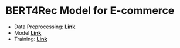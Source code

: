 # BERT4Rec Model for E-commerce

* Data Preprocessing: **[Link](https://github.com/pyagoubi/recommender/blob/main/preprocessing.py)**
* Model **[Link](https://github.com/pyagoubi/recommender/blob/main/model.py)** 
* Training: **[Link](https://github.com/pyagoubi/recommender/blob/main/training.py)** 
